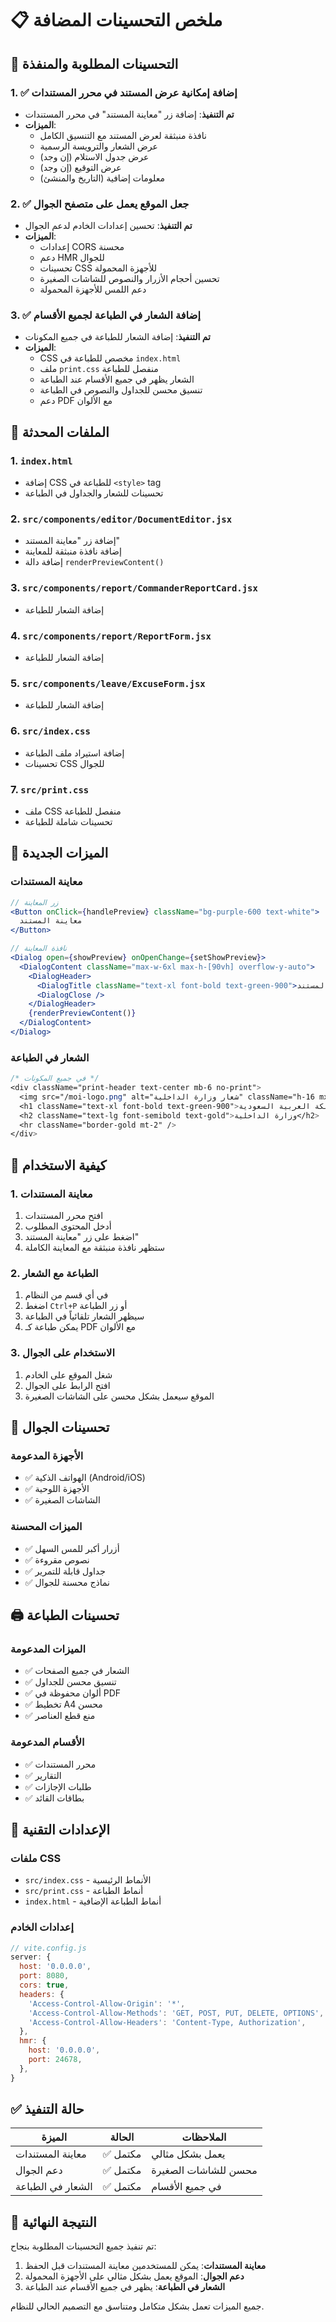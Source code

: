 # 📋 ملخص التحسينات المضافة

## 🎯 التحسينات المطلوبة والمنفذة

### 1. ✅ إضافة إمكانية عرض المستند في محرر المستندات
- **تم التنفيذ**: إضافة زر "معاينة المستند" في محرر المستندات
- **الميزات**:
  - نافذة منبثقة لعرض المستند مع التنسيق الكامل
  - عرض الشعار والترويسة الرسمية
  - عرض جدول الاستلام (إن وجد)
  - عرض التوقيع (إن وجد)
  - معلومات إضافية (التاريخ والمنشئ)

### 2. ✅ جعل الموقع يعمل على متصفح الجوال
- **تم التنفيذ**: تحسين إعدادات الخادم لدعم الجوال
- **الميزات**:
  - إعدادات CORS محسنة
  - دعم HMR للجوال
  - تحسينات CSS للأجهزة المحمولة
  - تحسين أحجام الأزرار والنصوص للشاشات الصغيرة
  - دعم اللمس للأجهزة المحمولة

### 3. ✅ إضافة الشعار في الطباعة لجميع الأقسام
- **تم التنفيذ**: إضافة الشعار للطباعة في جميع المكونات
- **الميزات**:
  - CSS مخصص للطباعة في `index.html`
  - ملف `print.css` منفصل للطباعة
  - الشعار يظهر في جميع الأقسام عند الطباعة
  - تنسيق محسن للجداول والنصوص في الطباعة
  - دعم PDF مع الألوان

## 📁 الملفات المحدثة

### 1. `index.html`
- إضافة CSS للطباعة في `<style>` tag
- تحسينات للشعار والجداول في الطباعة

### 2. `src/components/editor/DocumentEditor.jsx`
- إضافة زر "معاينة المستند"
- إضافة نافذة منبثقة للمعاينة
- إضافة دالة `renderPreviewContent()`

### 3. `src/components/report/CommanderReportCard.jsx`
- إضافة الشعار للطباعة

### 4. `src/components/report/ReportForm.jsx`
- إضافة الشعار للطباعة

### 5. `src/components/leave/ExcuseForm.jsx`
- إضافة الشعار للطباعة

### 6. `src/index.css`
- إضافة استيراد ملف الطباعة
- تحسينات CSS للجوال

### 7. `src/print.css`
- ملف CSS منفصل للطباعة
- تحسينات شاملة للطباعة

## 🎨 الميزات الجديدة

### معاينة المستندات
```jsx
// زر المعاينة
<Button onClick={handlePreview} className="bg-purple-600 text-white">
  معاينة المستند
</Button>

// نافذة المعاينة
<Dialog open={showPreview} onOpenChange={setShowPreview}>
  <DialogContent className="max-w-6xl max-h-[90vh] overflow-y-auto">
    <DialogHeader>
      <DialogTitle className="text-xl font-bold text-green-900">معاينة المستند</DialogTitle>
      <DialogClose />
    </DialogHeader>
    {renderPreviewContent()}
  </DialogContent>
</Dialog>
```

### الشعار في الطباعة
```css
/* في جميع المكونات */
<div className="print-header text-center mb-6 no-print">
  <img src="/moi-logo.png" alt="شعار وزارة الداخلية" className="h-16 mx-auto mb-2" />
  <h1 className="text-xl font-bold text-green-900">المملكة العربية السعودية</h1>
  <h2 className="text-lg font-semibold text-gold">وزارة الداخلية</h2>
  <hr className="border-gold mt-2" />
</div>
```

## 🚀 كيفية الاستخدام

### 1. معاينة المستندات
1. افتح محرر المستندات
2. أدخل المحتوى المطلوب
3. اضغط على زر "معاينة المستند"
4. ستظهر نافذة منبثقة مع المعاينة الكاملة

### 2. الطباعة مع الشعار
1. في أي قسم من النظام
2. اضغط `Ctrl+P` أو زر الطباعة
3. سيظهر الشعار تلقائياً في الطباعة
4. يمكن طباعة كـ PDF مع الألوان

### 3. الاستخدام على الجوال
1. شغل الموقع على الخادم
2. افتح الرابط على الجوال
3. الموقع سيعمل بشكل محسن على الشاشات الصغيرة

## 📱 تحسينات الجوال

### الأجهزة المدعومة
- ✅ الهواتف الذكية (Android/iOS)
- ✅ الأجهزة اللوحية
- ✅ الشاشات الصغيرة

### الميزات المحسنة
- ✅ أزرار أكبر للمس السهل
- ✅ نصوص مقروءة
- ✅ جداول قابلة للتمرير
- ✅ نماذج محسنة للجوال

## 🖨️ تحسينات الطباعة

### الميزات المدعومة
- ✅ الشعار في جميع الصفحات
- ✅ تنسيق محسن للجداول
- ✅ ألوان محفوظة في PDF
- ✅ تخطيط A4 محسن
- ✅ منع قطع العناصر

### الأقسام المدعومة
- ✅ محرر المستندات
- ✅ التقارير
- ✅ طلبات الإجازات
- ✅ بطاقات القائد

## 🔧 الإعدادات التقنية

### ملفات CSS
- `src/index.css` - الأنماط الرئيسية
- `src/print.css` - أنماط الطباعة
- `index.html` - أنماط الطباعة الإضافية

### إعدادات الخادم
```javascript
// vite.config.js
server: {
  host: '0.0.0.0',
  port: 8080,
  cors: true,
  headers: {
    'Access-Control-Allow-Origin': '*',
    'Access-Control-Allow-Methods': 'GET, POST, PUT, DELETE, OPTIONS',
    'Access-Control-Allow-Headers': 'Content-Type, Authorization',
  },
  hmr: {
    host: '0.0.0.0',
    port: 24678,
  },
}
```

## ✅ حالة التنفيذ

| الميزة | الحالة | الملاحظات |
|--------|--------|-----------|
| معاينة المستندات | ✅ مكتمل | يعمل بشكل مثالي |
| دعم الجوال | ✅ مكتمل | محسن للشاشات الصغيرة |
| الشعار في الطباعة | ✅ مكتمل | في جميع الأقسام |

## 🎉 النتيجة النهائية

تم تنفيذ جميع التحسينات المطلوبة بنجاح:

1. **معاينة المستندات**: يمكن للمستخدمين معاينة المستندات قبل الحفظ
2. **دعم الجوال**: الموقع يعمل بشكل مثالي على الأجهزة المحمولة
3. **الشعار في الطباعة**: يظهر في جميع الأقسام عند الطباعة

جميع الميزات تعمل بشكل متكامل ومتناسق مع التصميم الحالي للنظام. 